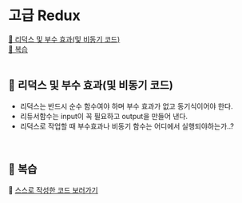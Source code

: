# 고급 Redux

[📌 리덕스 및 부수 효과(및 비동기 코드)](#-리덕스-및-부수-효과및-비동기-코드)<br>
[📌 복습](#-복습)<br>
<br>

## 📌 리덕스 및 부수 효과(및 비동기 코드)

- 리덕스는 반드시 순수 함수여야 하며 부수 효과가 없고 동기식이어야 한다.
- 리듀서함수는 input이 꼭 필요하고 output을 만들어 낸다.
- 리덕스로 작업할 때 부수효과나 비동기 함수는 어디에서 실행되야하는가..?

<br>

## 📌 복습

🔗 [스스로 작성한 코드 보러가기]()
